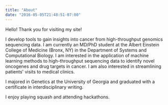 ```yaml
---
title: "About"
date: "2016-05-05T21:48:51-07:00"
---
```


Hello! Thank you for visiting my site!

I develop tools to gain insights into cancer from high-throughput genomics sequencing data. I am currently an MD/PhD student at the Albert Einstein College of Medicine (Bronx, NY) in the Department of Systems and Computational Biology. I am interested in the application of machine learning methods to high-throughput sequencing data to identify novel oncogenes and drug targets in  cancer. I am also interested in streamlining patients' visits to medical clinics.

I majored in Genetics at the University of Georgia and graduated with a certificate in interdisciplinary writing.

I enjoy playing squash and attending hackathons.